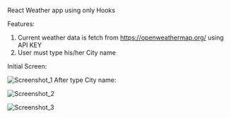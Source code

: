 React Weather app using only Hooks

Features:
1. Current weather data is fetch from https://openweathermap.org/ using API KEY
2. User must type his/her City name

Initial Screen:

![Screenshot_1](https://user-images.githubusercontent.com/20669870/100833999-46f27b80-3495-11eb-8917-001ff3a5dac4.jpg)
After type City name:

![Screenshot_2](https://user-images.githubusercontent.com/20669870/100834058-6f7a7580-3495-11eb-8eca-2b33126567da.jpg)

![Screenshot_3](https://user-images.githubusercontent.com/20669870/100834262-cc762b80-3495-11eb-96fa-9f3ebcdebc42.jpg)

